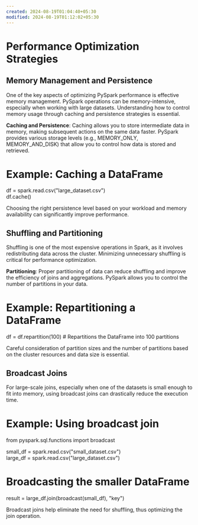 ```yaml
---
created: 2024-08-19T01:04:40+05:30
modified: 2024-08-19T01:12:02+05:30
---
```

# Performance Optimization Strategies

## Memory Management and Persistence

One of the key aspects of optimizing PySpark performance is effective memory management. PySpark operations can be memory-intensive, especially when working with large datasets. Understanding how to control memory usage through caching and persistence strategies is essential.

**Caching and Persistence**: Caching allows you to store intermediate data in memory, making subsequent actions on the same data faster. PySpark provides various storage levels (e.g., MEMORY_ONLY, MEMORY_AND_DISK) that allow you to control how data is stored and retrieved.

# Example: Caching a DataFrame  
df = spark.read.csv("large_dataset.csv")  
df.cache()

Choosing the right persistence level based on your workload and memory availability can significantly improve performance.

## Shuffling and Partitioning

Shuffling is one of the most expensive operations in Spark, as it involves redistributing data across the cluster. Minimizing unnecessary shuffling is critical for performance optimization.

**Partitioning**: Proper partitioning of data can reduce shuffling and improve the efficiency of joins and aggregations. PySpark allows you to control the number of partitions in your data.

# Example: Repartitioning a DataFrame  
df = df.repartition(100)  # Repartitions the DataFrame into 100 partitions

Careful consideration of partition sizes and the number of partitions based on the cluster resources and data size is essential.

## Broadcast Joins

For large-scale joins, especially when one of the datasets is small enough to fit into memory, using broadcast joins can drastically reduce the execution time.

# Example: Using broadcast join  
from pyspark.sql.functions import broadcast  
  
small_df = spark.read.csv("small_dataset.csv")  
large_df = spark.read.csv("large_dataset.csv")  
  
# Broadcasting the smaller DataFrame  
result = large_df.join(broadcast(small_df), "key")

Broadcast joins help eliminate the need for shuffling, thus optimizing the join operation.